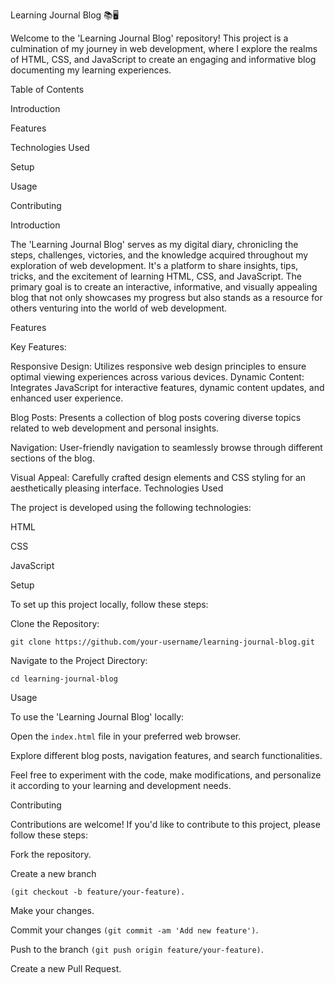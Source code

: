 Learning Journal Blog 📚🖥️

Welcome to the 'Learning Journal Blog' repository! This project is a culmination of my journey in web development, where I explore the realms of HTML, CSS, and JavaScript to create an engaging and informative blog documenting my learning experiences.

Table of Contents

Introduction

Features

Technologies Used

Setup

Usage

Contributing

Introduction

The 'Learning Journal Blog' serves as my digital diary, chronicling the steps, challenges, victories, and the knowledge acquired throughout my exploration of web development. It's a platform to share insights, tips, tricks, and the excitement of learning HTML, CSS, and JavaScript. The primary goal is to create an interactive, informative, and visually appealing blog that not only showcases my progress but also stands as a resource for others venturing into the world of web development.

Features

Key Features:

Responsive Design: Utilizes responsive web design principles to ensure optimal viewing experiences across various devices.
Dynamic Content: Integrates JavaScript for interactive features, dynamic content updates, and enhanced user experience.

Blog Posts: Presents a collection of blog posts covering diverse topics related to web development and personal insights.

Navigation: User-friendly navigation to seamlessly browse through different sections of the blog.

Visual Appeal: Carefully crafted design elements and CSS styling for an aesthetically pleasing interface.
Technologies Used

The project is developed using the following technologies:

HTML

CSS

JavaScript

Setup

To set up this project locally, follow these steps:

Clone the Repository:

    git clone https://github.com/your-username/learning-journal-blog.git

Navigate to the Project Directory:

    cd learning-journal-blog

Usage

To use the 'Learning Journal Blog' locally:

Open the `index.html` file in your preferred web browser.

Explore different blog posts, navigation features, and search functionalities.

Feel free to experiment with the code, make modifications, and personalize it according to your learning and development needs.

Contributing

Contributions are welcome! If you'd like to contribute to this project, please follow these steps:

Fork the repository.

Create a new branch

    (git checkout -b feature/your-feature).
Make your changes.

Commit your changes `(git commit -am 'Add new feature')`.

Push to the branch `(git push origin feature/your-feature)`.

Create a new Pull Request.
